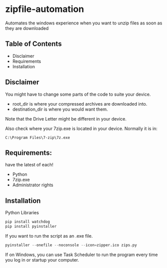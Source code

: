# zipfile-automation

Automates the windows experience when you want to unzip files as soon as they are downloaded

## Table of Contents
- Disclaimer
- Requirements
- Installation

## Disclaimer
You might have to change some parts of the code to suite your device.
- root_dir is where your compressed archives are downloaded into.
- destination_dir is where you would want them.
  
Note that the Drive Letter might be different in your device.

Also check where your 7zip.exe is located in your device. Normally it is in:
```
C:\Program Files\7-zip\7z.exe
```

## Requirements:
have the latest of each!
- Python
- 7zip.exe
- Administrator rights

## Installation
Python Libraries
```python
pip install watchdog
pip install pyinstaller
```

If you want to run the script as an .exe file.
```python
pyinstaller --onefile --noconsole --icon=zipper.ico zips.py
```

If on Windows, you can use Task Scheduler to run the program every time you log in or startup your computer.
